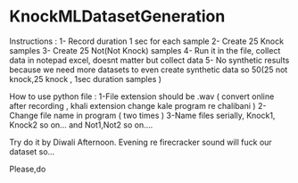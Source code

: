 # KnockMLDatasetGeneration

Instructions :
1- Record duration 1 sec for each sample
2- Create 25 Knock samples
3- Create 25 Not(Not Knock) samples
4- Run it in the file, collect data in notepad excel, doesnt matter but collect data
5- No synthetic results because we need more datasets to even create synthetic data so 50(25 not knock,25 knock , 1sec duration samples )

How to use python file :
1-File extension should be .wav ( convert online after recording , khali extension change kale program re chalibani )
2-Change file name in program ( two times )
3-Name files serially, Knock1, Knock2 so on... and Not1,Not2 so on....

Try do it by Diwali Afternoon. Evening re firecracker sound will fuck our dataset so...

Please,do

